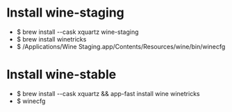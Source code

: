 Install wine-staging
=====
* $ brew install --cask xquartz wine-staging
* $ brew install winetricks
* $ /Applications/Wine Staging.app/Contents/Resources/wine/bin/winecfg

Install wine-stable
=====
* $ brew install --cask xquartz && app-fast install wine winetricks
* $ winecfg
